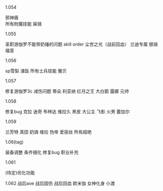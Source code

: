 
1.054

邪神盾      
所有附魔技能 
屎骑

1.055

圣职游伽罗不能带奶锤的问题
skill order
尘世之光（战前回血）
兰迪专属
银骑
福音

1.056

sp雪梨
浦饭
所有士兵技能
雅贝

1.057

修复游伽罗3c 减伤问题
蒂朵
利亚纳
红月之王
大白鹅
露娜
元帅

1.058

修复bug
克拉
迷奇
布林达
维拉久
黑皮
大公主
飞影
火男
蕾加尔

1.059

兰芳特
真田
奶骑
维拉
伪帝
爱丽丝
所有超绝

1.06(tag)

装备调整
条件细化
修复bug
职业补充

1.061

(待定)优化功能

1.062
战后aoe
战后固伤
战后回血
欧米伽
女神化身
小渡






